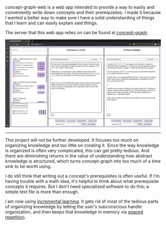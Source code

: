 
concept-graph-web is a web app intended to provide a way to easily and conveniently write down concepts and their prerequisites. I made it because I wanted a better way to make sure I have a solid understanding of things that I learn and can easily explain said things.

The server that this web app relies on can be found at [concept-graph](https://github.com/jm289765/concept-graph).

![](/images/example.png)

---

This project will not be further developed. It focuses too much on organizing knowledge and too little on creating it. Since the way knowledge is organized is often very complicated, this can get pretty tedious. And there are diminishing returns in the value of understanding how abstract knowledge is structured, which turns concept-graph into too much of a time sink to be worth using.

I do still think that writing out a concept's prerequisites is often useful. If I'm having trouble with a math idea, it's helpful to think about what prerequisite concepts it requires. But I don't need specialized software to do this; a simple text file is more than enough.

I am now using [incremental learning](https://help.supermemo.org/wiki/Incremental_learning). It gets rid of most of the tedious parts of organizing knowledge by letting the user's subconscious handle organization, and then keeps that knowledge in memory via [spaced repetition](https://supermemo.guru/wiki/General_principles_of_spaced_repetition).
